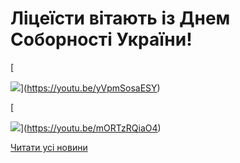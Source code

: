 # Ліцеїсти вітають із Днем Соборності України!

[

![](/images/blog/ліцеїсти-вітають-із-днем-соборності-україни/деньсоборності11.png)](https://youtu.be/yVpmSosaESY)

[

![](/images/blog/ліцеїсти-вітають-із-днем-соборності-україни/деньсоборності9.png)](https://youtu.be/mORTzRQiaO4)

[Читати усі новини](/news)

